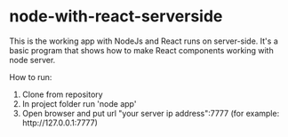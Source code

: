 # node-with-react-serverside
This is the working app with NodeJs and React runs on server-side. 
It's a basic program that shows how to make React components working with node server.

How to run:
<ol>
<li>Clone from repository</li>
<li>In project folder run 'node app'</li>
<li>Open browser and put url "your server ip address":7777 (for example: http://127.0.0.1:7777) </li>
